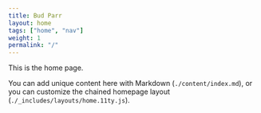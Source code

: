 ```yaml
---
title: Bud Parr
layout: home
tags: ["home", "nav"]
weight: 1
permalink: "/"
---
```


This is the home page.

You can add unique content here with Markdown (`./content/index.md`), or you can customize the chained homepage layout (`./_includes/layouts/home.11ty.js`).
